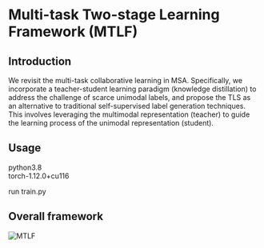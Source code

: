 # Multi-task Two-stage Learning Framework (MTLF)

## Introduction
We revisit the multi-task collaborative learning in MSA. Specifically, we incorporate a teacher-student learning paradigm (knowledge distillation) to address the challenge of scarce unimodal labels, and propose the TLS as an alternative to traditional self-supervised label generation techniques. This involves leveraging the multimodal representation (teacher) to guide the learning process of the unimodal representation (student).

## Usage
python3.8    
torch-1.12.0+cu116

run train.py

## Overall framework
![MTLF](/Image/overall_framework.jpg)
